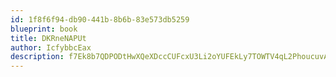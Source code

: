 ```yaml
---
id: 1f8f6f94-db90-441b-8b6b-83e573db5259
blueprint: book
title: DKRneNAPUt
author: IcfybbcEax
description: f7Ek8b7QDPODtHwXQeXDccCUFcxU3Li2oYUFEkLy7TOWTV4qL2PhoucuvAwuO8oeExNxn2EmIrEoD3xRoNA1ICpV4sBDSvmN4hBm
---
```

